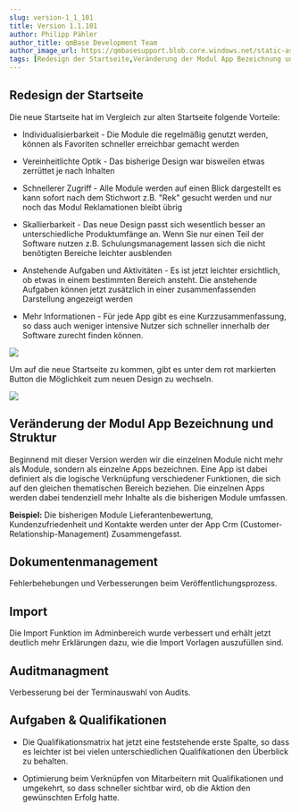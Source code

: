 ```yaml
---
slug: version-1_1_101
title: Version 1.1.101
author: Philipp Pähler
author_title: qmBase Development Team
author_image_url: https://qmbasesupport.blob.core.windows.net/static-assets/img/persons/paehler_round.png
tags: [Redesign der Startseite,Veränderung der Modul App Bezeichnung und Struktur,Dokumentenmanagement,Import,Auditmanagment,Aufgaben & Qualifikationen,Changelog]
---
```

## Redesign der Startseite

Die neue Startseite hat im Vergleich zur alten Startseite folgende Vorteile:

*   Individualisierbarkeit - Die Module die regelmäßig genutzt werden, können als Favoriten schneller erreichbar gemacht werden

*   Vereinheitlichte Optik - Das bisherige Design war bisweilen etwas zerrüttet je nach Inhalten

*   Schnellerer Zugriff - Alle Module werden auf einen Blick dargestellt es kann sofort nach dem Stichwort z.B. "Rek" gesucht werden und nur noch das Modul Reklamationen bleibt übrig

*   Skallierbarkeit - Das neue Design passt sich wesentlich besser an unterschiedliche Produktumfänge an. Wenn Sie nur einen Teil der Software nutzen z.B. Schulungsmanagement lassen sich die nicht benötigten Bereiche leichter ausblenden

*   Anstehende Aufgaben und Aktivitäten - Es ist jetzt leichter ersichtlich, ob etwas in einem bestimmten Bereich ansteht. Die anstehende Aufgaben können jetzt zusätzlich in einer zusammenfassenden Darstellung angezeigt werden

*   Mehr Informationen - Für jede App gibt es eine Kurzzusammenfassung, so dass auch weniger intensive Nutzer sich schneller innerhalb der Software zurecht finden können.

![](https://caqadmin.blob.core.windows.net/releasenotes/86-images/mceclip1.png)

Um auf die neue Startseite zu kommen, gibt es unter dem rot markierten Button die Möglichkeit zum neuen Design zu wechseln.

![](https://caqadmin.blob.core.windows.net/releasenotes/86-images/mceclip0.png)

## Veränderung der Modul App Bezeichnung und Struktur

Beginnend mit dieser Version werden wir die einzelnen Module nicht mehr als Module, sondern als einzelne Apps bezeichnen. Eine App ist dabei definiert als die logische Verknüpfung verschiedener Funktionen, die sich auf den gleichen thematischen Bereich beziehen. Die einzelnen Apps werden dabei tendenziell mehr Inhalte als die bisherigen Module umfassen.

**Beispiel:** Die bisherigen Module Lieferantenbewertung, Kundenzufriedenheit und Kontakte werden unter der App Crm (Customer-Relationship-Management) Zusammengefasst.

## Dokumentenmanagement

Fehlerbehebungen und Verbesserungen beim Veröffentlichungsprozess.

## Import

Die Import Funktion im Adminbereich wurde verbessert und erhält jetzt deutlich mehr Erklärungen dazu, wie die Import Vorlagen auszufüllen sind.

## Auditmanagment

Verbesserung bei der Terminauswahl von Audits.

## Aufgaben & Qualifikationen

*   Die Qualifikationsmatrix hat jetzt eine feststehende erste Spalte, so dass es leichter ist bei vielen unterschiedlichen Qualifikationen den Überblick zu behalten.

*   Optimierung beim Verknüpfen von Mitarbeitern mit Qualifikationen und umgekehrt, so dass schneller sichtbar wird, ob die Aktion den gewünschten Erfolg hatte.